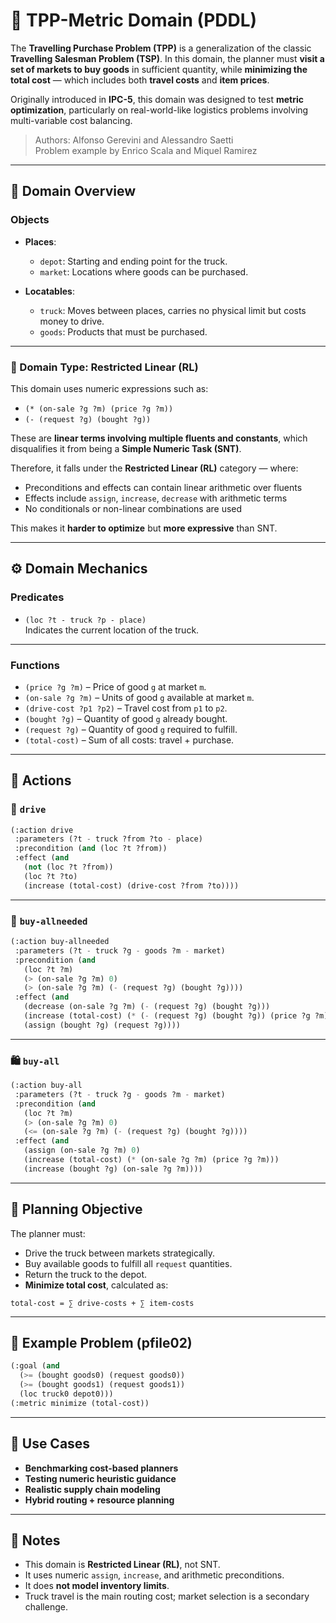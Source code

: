 # 🚛 TPP-Metric Domain (PDDL)

The **Travelling Purchase Problem (TPP)** is a generalization of the classic **Travelling Salesman Problem (TSP)**. In this domain, the planner must **visit a set of markets to buy goods** in sufficient quantity, while **minimizing the total cost** — which includes both **travel costs** and **item prices**.

Originally introduced in **IPC-5**, this domain was designed to test **metric optimization**, particularly on real-world-like logistics problems involving multi-variable cost balancing.

> Authors: Alfonso Gerevini and Alessandro Saetti  
> Problem example by Enrico Scala and Miquel Ramirez

---

## 📂 Domain Overview

### Objects

- **Places**:
  - `depot`: Starting and ending point for the truck.
  - `market`: Locations where goods can be purchased.

- **Locatables**:
  - `truck`: Moves between places, carries no physical limit but costs money to drive.
  - `goods`: Products that must be purchased.

---

### 🧮 Domain Type: Restricted Linear (RL)

This domain uses numeric expressions such as:

- `(* (on-sale ?g ?m) (price ?g ?m))`  
- `(- (request ?g) (bought ?g))`

These are **linear terms involving multiple fluents and constants**, which disqualifies it from being a **Simple Numeric Task (SNT)**.

Therefore, it falls under the **Restricted Linear (RL)** category — where:

- Preconditions and effects can contain linear arithmetic over fluents
- Effects include `assign`, `increase`, `decrease` with arithmetic terms
- No conditionals or non-linear combinations are used

This makes it **harder to optimize** but **more expressive** than SNT.

---

## ⚙️ Domain Mechanics

### Predicates

- `(loc ?t - truck ?p - place)`  
  Indicates the current location of the truck.

---

### Functions

- `(price ?g ?m)` – Price of good `g` at market `m`.
- `(on-sale ?g ?m)` – Units of good `g` available at market `m`.
- `(drive-cost ?p1 ?p2)` – Travel cost from `p1` to `p2`.
- `(bought ?g)` – Quantity of good `g` already bought.
- `(request ?g)` – Quantity of good `g` required to fulfill.
- `(total-cost)` – Sum of all costs: travel + purchase.

---

## 🧪 Actions

### 🚚 `drive`

```lisp
(:action drive
 :parameters (?t - truck ?from ?to - place)
 :precondition (and (loc ?t ?from))
 :effect (and
   (not (loc ?t ?from))
   (loc ?t ?to)
   (increase (total-cost) (drive-cost ?from ?to))))
```

---

### 🛒 `buy-allneeded`

```lisp
(:action buy-allneeded
 :parameters (?t - truck ?g - goods ?m - market)
 :precondition (and
   (loc ?t ?m)
   (> (on-sale ?g ?m) 0)
   (> (on-sale ?g ?m) (- (request ?g) (bought ?g))))
 :effect (and
   (decrease (on-sale ?g ?m) (- (request ?g) (bought ?g)))
   (increase (total-cost) (* (- (request ?g) (bought ?g)) (price ?g ?m)))
   (assign (bought ?g) (request ?g))))
```

---

### 🛍️ `buy-all`

```lisp
(:action buy-all
 :parameters (?t - truck ?g - goods ?m - market)
 :precondition (and
   (loc ?t ?m)
   (> (on-sale ?g ?m) 0)
   (<= (on-sale ?g ?m) (- (request ?g) (bought ?g))))
 :effect (and
   (assign (on-sale ?g ?m) 0)
   (increase (total-cost) (* (on-sale ?g ?m) (price ?g ?m)))
   (increase (bought ?g) (on-sale ?g ?m))))
```

---

## 🎯 Planning Objective

The planner must:

- Drive the truck between markets strategically.
- Buy available goods to fulfill all `request` quantities.
- Return the truck to the depot.
- **Minimize total cost**, calculated as:

```
total-cost = ∑ drive-costs + ∑ item-costs
```

---

## 📄 Example Problem (pfile02)

```lisp
(:goal (and
  (>= (bought goods0) (request goods0))
  (>= (bought goods1) (request goods1))
  (loc truck0 depot0)))
(:metric minimize (total-cost))
```

---

## 🧾 Use Cases

- **Benchmarking cost-based planners**
- **Testing numeric heuristic guidance**
- **Realistic supply chain modeling**
- **Hybrid routing + resource planning**

---

## 🧩 Notes

- This domain is **Restricted Linear (RL)**, not SNT.
- It uses numeric `assign`, `increase`, and arithmetic preconditions.
- It does **not model inventory limits**.
- Truck travel is the main routing cost; market selection is a secondary challenge.

